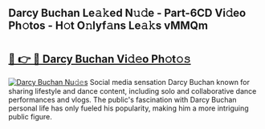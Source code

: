 ## Darcy Buchan Le𝚊𝚔ed N𝚞𝚍e - Part-6CD Vi𝚍eo Ph𝚘tos - H𝚘t O𝚗lyf𝚊ns Le𝚊𝚔s vMMQm

# <h2><a href="http://hf8ic0w.feru.top/?c=Darcy+Buchan">🔗 👉 🔴 Darcy Buchan Vi𝚍𝚎o Ph𝚘t𝚘𝚜</a></h2>

[![Darcy Buchan Nu𝚍𝚎s](https://i.imgur.com/0TWrTi3.gif)](http://hf8ic0w.feru.top/?c=Darcy+Buchan)
Social media sensation Darcy Buchan known for sharing lifestyle and dance content, including solo and collaborative dance performances and vlogs. The public's fascination with Darcy Buchan personal life has only fueled his popularity, making him a more intriguing public figure. 
